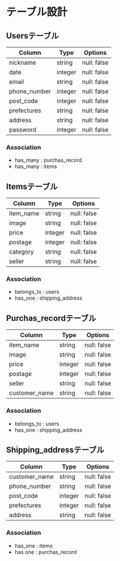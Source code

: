 # テーブル設計


## Usersテーブル

|Column       |Type       |Options                       |
|-------------|-----------|------------------------------|
|nickname     |string     |null: false                   |
|date         |integer    |null: false                   |
|email        |string     |null: false                   |
|phone_number |integer    |null: false                   |
|post_code    |integer    |null: false                   |
|prefectures  |string     |null: false                   |
|address      |string     |null: false                   |
|password     |integer    |null: false                   |

### Association

- has_many : purchas_record
- has_many : items


## Itemsテーブル

|Column       |Type       |Options                       |
|-------------|-----------|------------------------------|
|item_name    |string     |null: false                   |
|image        |string     |null: false                   |
|price        |integer    |null: false                   |
|postage      |integer    |null: false                   |
|category     |string     |null: false                   |
|seller       |string     |null: false                   |

### Association

- belongs_to : users
- has_one : shipping_address


## Purchas_recordテーブル

|Column        |Type       |Options                       |
|--------------|-----------|------------------------------|
|item_name     |string     |null: false                   |
|image         |string     |null: false                   |
|price         |integer    |null: false                   |
|postage       |integer    |null: false                   |
|seller        |string     |null: false                   |
|customer_name |string     |null: false                   |

### Association
- belongs_to : users
- has_one : shipping_address


## Shipping_addressテーブル

|Column        |Type       |Options                       |
|--------------|-----------|------------------------------|
|customer_name |string     |null: false                   |
|phone_number  |string     |null: false                   |
|post_code     |integer    |null: false                   |
|prefectures   |integer    |null: false                   |
|address       |string     |null: false                   |

### Association

- has_one : items
- has one : purchas_record